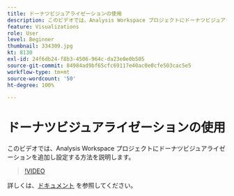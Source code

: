 ```yaml
---
title: ドーナツビジュアライゼーションの使用
description: このビデオでは、Analysis Workspace プロジェクトにドーナツビジュアライゼーションを追加し設定する方法を説明します。
feature: Visualizations
role: User
level: Beginner
thumbnail: 334309.jpg
kt: 8130
exl-id: 24f6db24-f8b3-4506-964c-da23e0e0b505
source-git-commit: 84984ad9bf65cfc69117e40ac0e0cfe503cac5e5
workflow-type: tm+mt
source-wordcount: '50'
ht-degree: 100%

---
```


# ドーナツビジュアライゼーションの使用

このビデオでは、Analysis Workspace プロジェクトにドーナツビジュアライゼーションを追加し設定する方法を説明します。

>[!VIDEO](https://video.tv.adobe.com/v/334309/?quality=12&learn=on)

詳しくは、[ドキュメント](https://experienceleague.adobe.com/docs/analytics/analyze/analysis-workspace/visualizations/donut.html?lang=ja) を参照してください。
